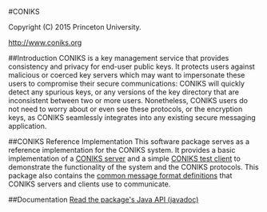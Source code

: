 #CONIKS

Copyright (C) 2015 Princeton University.

http://www.coniks.org

##Introduction
CONIKS is a key management service that provides consistency and privacy for end-user public keys. It protects users against malicious or coerced key servers which may want to impersonate these users to compromise their secure communications: CONIKS will quickly detect any spurious keys, or any versions of the key directory that are inconsistent between two or more users. Nonetheless, CONIKS users do not need to worry about or even see these protocols, or the encryption keys, as CONIKS seamlessly integrates into any existing secure messaging application.

##CONIKS Reference Implementation
This software package serves as a reference implementation for the CONIKS system. It provides a basic implementation of a [CONIKS server](https://github.com/coniks-sys/coniks-ref-implementation/tree/master/coniks_server) and a simple [CONIKS test client](https://github.com/coniks-sys/coniks-ref-implementation/tree/master/coniks_test_client) to demonstrate the functionality of the system and the CONIKS protocols. This package also contains the [common message format definitions](https://github.com/coniks-sys/coniks-ref-implementation/tree/master/coniks_common) that CONIKS servers and clients use to communicate.

##Documentation
[Read the package's Java API (javadoc)](https://coniks-sys.github.io/coniks-ref-implementation/)
